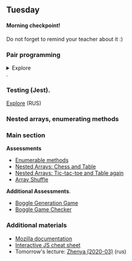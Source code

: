 ## Tuesday

#### Morning checkpoint!

Do not forget to remind your teacher about it :)

### Pair programming
<details>

<summary>
Explore
</summary>

https://habr.com/en/post/151563/  (rus)

**Instruction**.
1. Work in the same repository fork. The partner must be added to the collaborators of the repository.
2. You should change roles on a timer every 30 minutes
Use 1 computer and monitor (the second one should be switched off, otherwise you can distract yourself and start working solo).
3. Agree on lunch time. During this time you should not work alone, but wait for a partner.
4. Swap the Driver and Navigator roles.
5. *At the end of paired programming, give feedback on what is worth improving next time.*

**Benefits of pair programming:**
1. **Sharing the experience:** It often happens that, working in pair, you learn about a couple of new hotkeys or some interesting utilities to speed up your work. In any case, by observing how other students program, you are constantly learning yourself.
2. **Enlarging knowledge about the system:** Constant changing partners for pair programming entails enlarging the knowledge about different parts of the system within the team. This lets you understand how the system develops, improve its design, and helps not to duplicate logic.
3. **Collective ownership of the code:** When everyone participates in writing all parts of the system, there never can appear any case of personal ownership of a class or assembly.
4. **Mentoring:** We all have been beginners in programming. As practice has shown, the easiest infusion into a project comes from pair programming.
5. **More communication:** Communication within the team helps to build trust. Stand-ups and retrospectives can contribute some communication into our daily work, but it can't be compared with the prospects of pair programming.
6. **Coding standards:** Working in pairs, constantly passing the keyboard and swapping pairs, programmers spread the knowledge about the coding standards applied in the project. No longer you'll need to implement some automatic tools to check the code quality.
7. **Improving discipline:** Working in pairs, you tend to demonstrate your interest and skills to the partner. And in this case it's pretty hard to get destructed and switch to social media and funny pictures instead working.
8. **Flow Pairing:** One programmer may ask the other "What are we working on now?" and they both begin to immerse themselves in the task. This approach can lead to flow state pairing, which remarkably increases the productivity.
9. **Fewer interruptions:** As a pair, you have fewer interruptions from some outside factors, since two people's time is more valuable than one person's time, your work becomes twice as valuable.

**Anti-patterns in pair programming**.
1. **Watch the Master:** This happens when there is a developer in the pair who considers (or even is) a guru in his or her field. The less experienced developer's questions about the code generated by Master go unanswered. Master may constantly send his partner to Google to read. The Master doesn't hurry to give the keyboard to his partner, and when the latter gets his hands on it, the Master loses all interest in the process.
2. **Dictator:** One of the developers in the pair always takes a tough ultimatum position on all decisions that relate to current tasks. In such a situation, there can be no question of mutual assistance or learning in pairs.
3. **Go get coffee:** The pair is working at the computer. One of the developers picks up a keyboard and starts writing code. He says to his partner, "While I'm doing this, please, go and get us some coffee." This violates the basic idea of mutual involvement of the both developers into the process.
4. ** Silent partners:** Partners don't communicate with each other and don't comment on their actions and decisions as they go along. With no feedback the meaning of the pairing is lost.
5. **Separating tasks at the same table:** Developers stay in pairs, take two computers at the same table (desktop and laptop), and start working in parallel.
6. ** Uncomfortable sitting:** The most common cause of fatigue during working in pairs is an uncomfortable position of the keyboard and monitor for whoever is now the "Driver". When the keyboard is passed from one developer to the other, the new Driver does not move to the center of the desk, but bends over to the keyboard, thus making it difficult for him or her to work.
7. **Partner is busy minding his own business:** One partner is moving away from his place of work, checking his email e.t.c. while working in pairs.
8. **Own environment settings:** Every time the control is directed from one partner to the other, the environment is reconfigured: bookmarks, font, etc.
9. **Different style:** Each partner adheres to its own coding standards, which causes heated discussions and terribly formatted code.

</details>.


### Testing (Jest).

[Explore](https://github.com/Elbrus-Bootcamp/manuals/blob/master/jasmine.md) (RUS)

### Nested arrays, enumerating methods
### Main section

**Assessments**
- [Enumerable methods](https://github.com/Elbrus-Bootcamp/core-js-enumerable-methods/tree/master-eng)
- [Nested Arrays: Chess and Table](https://github.com/Elbrus-Bootcamp/core-js-nested-arrays-chess/tree/master-eng)
- [Nested Arrays: Tic-tac-toe and Table again](https://github.com/Elbrus-Bootcamp/core-js-nested-arrays-tic-tac-toe/tree/master-eng)
- [Array Shuffle](https://github.com/Elbrus-Bootcamp/shuffle-challenge/tree/master-eng)


**Additional Assessments**.
- [Boggle Generation Game](https://github.com/Elbrus-Bootcamp/extra-nested-arrays-boggle-1-board-generation/tree/master-eng)
- [Boggle Game Checker](https://github.com/Elbrus-Bootcamp/extra-nested-arrays-boggle-2-word-checker/tree/master-eng)

### Additional materials

- [Mozilla documentation](https://developer.mozilla.org/en/docs/Web/JavaScript)
- [Interactive JS cheat sheet](https://htmlcheatsheet.com/js)
- Tomorrow's lecture: [Zhenya (2020-03)](https://www.youtube.com/watch?v=CuZTWdUnwMw&list=PL8NGcSL3ZP--IPOAADXlCXObb3cbrYioH&index=2) (rus)
